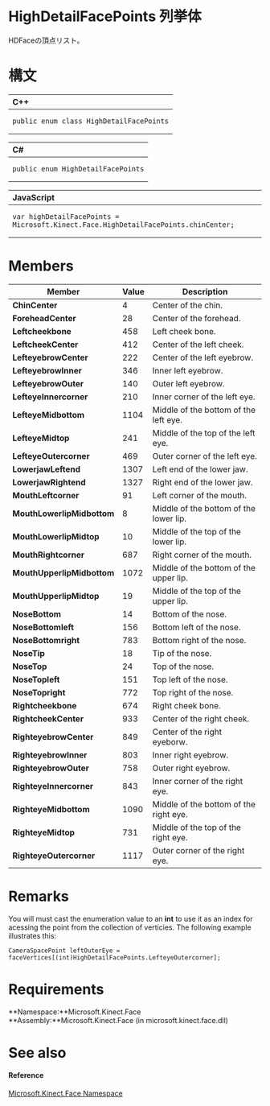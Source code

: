 HighDetailFacePoints 列挙体  
================================  

HDFaceの頂点リスト。
<span id="syntaxSection"></span>

構文  
======  

<table>
<colgroup>
<col width="100%" />
</colgroup>
<thead>
<tr class="header">
<th align="left">C++</th>
</tr>
</thead>
<tbody>
<tr class="odd">
<td align="left"><pre><code>public enum class HighDetailFacePoints</code></pre></td>
</tr>
</tbody>
</table>

<table>
<colgroup>
<col width="100%" />
</colgroup>
<thead>
<tr class="header">
<th align="left">C#</th>
</tr>
</thead>
<tbody>
<tr class="odd">
<td align="left"><pre><code>public enum HighDetailFacePoints</code></pre></td>
</tr>
</tbody>
</table>

<table>
<colgroup>
<col width="100%" />
</colgroup>
<thead>
<tr class="header">
<th align="left">JavaScript</th>
</tr>
</thead>
<tbody>
<tr class="odd">
<td align="left"><pre><code>var highDetailFacePoints = Microsoft.Kinect.Face.HighDetailFacePoints.chinCenter;</code></pre></td>
</tr>
</tbody>
</table>

<span id="ID4EBF"></span>

Members  
=======  

| Member                     | Value | Description                            |
|----------------------------|-------|----------------------------------------|
| **ChinCenter**             | 4     | Center of the chin.                    |
| **ForeheadCenter**         | 28    | Center of the forehead.                |
| **Leftcheekbone**          | 458   | Left cheek bone.                       |
| **LeftcheekCenter**        | 412   | Center of the left cheek.              |
| **LefteyebrowCenter**      | 222   | Center of the left eyebrow.            |
| **LefteyebrowInner**       | 346   | Inner left eyebrow.                    |
| **LefteyebrowOuter**       | 140   | Outer left eyebrow.                    |
| **LefteyeInnercorner**     | 210   | Inner corner of the left eye.          |
| **LefteyeMidbottom**       | 1104  | Middle of the bottom of the left eye.  |
| **LefteyeMidtop**          | 241   | Middle of the top of the left eye.     |
| **LefteyeOutercorner**     | 469   | Outer corner of the left eye.          |
| **LowerjawLeftend**        | 1307  | Left end of the lower jaw.             |
| **LowerjawRightend**       | 1327  | Right end of the lower jaw.            |
| **MouthLeftcorner**        | 91    | Left corner of the mouth.              |
| **MouthLowerlipMidbottom** | 8     | Middle of the bottom of the lower lip. |
| **MouthLowerlipMidtop**    | 10    | Middle of the top of the lower lip.    |
| **MouthRightcorner**       | 687   | Right corner of the mouth.             |
| **MouthUpperlipMidbottom** | 1072  | Middle of the bottom of the upper lip. |
| **MouthUpperlipMidtop**    | 19    | Middle of the top of the upper lip.    |
| **NoseBottom**             | 14    | Bottom of the nose.                    |
| **NoseBottomleft**         | 156   | Bottom left of the nose.               |
| **NoseBottomright**        | 783   | Bottom right of the nose.              |
| **NoseTip**                | 18    | Tip of the nose.                       |
| **NoseTop**                | 24    | Top of the nose.                       |
| **NoseTopleft**            | 151   | Top left of the nose.                  |
| **NoseTopright**           | 772   | Top right of the nose.                 |
| **Rightcheekbone**         | 674   | Right cheek bone.                      |
| **RightcheekCenter**       | 933   | Center of the right cheek.             |
| **RighteyebrowCenter**     | 849   | Center of the right eyeborw.           |
| **RighteyebrowInner**      | 803   | Inner right eyebrow.                   |
| **RighteyebrowOuter**      | 758   | Outer right eyebrow.                   |
| **RighteyeInnercorner**    | 843   | Inner corner of the right eye.         |
| **RighteyeMidbottom**      | 1090  | Middle of the bottom of the right eye. |
| **RighteyeMidtop**         | 731   | Middle of the top of the right eye.    |
| **RighteyeOutercorner**    | 1117  | Outer corner of the right eye.         |

<span id="remarks"></span>

Remarks  
=======  

You will must cast the enumeration value to an **int** to use it as an index for acessing the point from the collection of verticies. The following example illustrates this:  

    CameraSpacePoint leftOuterEye = faceVertices[(int)HighDetailFacePoints.LefteyeOutercorner];  

<span id="requirements"></span>

Requirements  
============  

**Namespace:**Microsoft.Kinect.Face  
**Assembly:**Microsoft.Kinect.Face (in microsoft.kinect.face.dll)  

<span id="ID4ESF"></span>

See also  
========  

<span id="ID4EUF"></span>
#### Reference  

[Microsoft.Kinect.Face Namespace](../Kinect.Face.md)  



<!--Please do not edit the data in the comment block below.-->
<!--
TOCTitle : HighDetailFacePoints Enumeration
RLTitle : HighDetailFacePoints Enumeration
KeywordK : HighDetailFacePoints enumeration
KeywordK : Microsoft.Kinect.Face.HighDetailFacePoints enumeration
HelpPriority : 2
KeywordF : Microsoft.Kinect.Face.HighDetailFacePoints
KeywordF : HighDetailFacePoints
KeywordF : Microsoft.Kinect.Face.HighDetailFacePoints
KeywordA : T:Microsoft.Kinect.Face.HighDetailFacePoints
AssetID : T:Microsoft.Kinect.Face.HighDetailFacePoints
Locale : en-us
CommunityContent : 1
APIType : Managed
APILocation : microsoft.kinect.face.dll
APIName : Microsoft.Kinect.Face.HighDetailFacePoints
TargetOS : Windows
TopicType : kbSyntax
DevLang : VB
DevLang : CSharp
DevLang : JavaScript
DevLang : C++
DocSet : K4Wv2
ProjType : K4Wv2Proj
Technology : Kinect for Windows
Product : Kinect for Windows SDK v2
productversion : 20
-->
